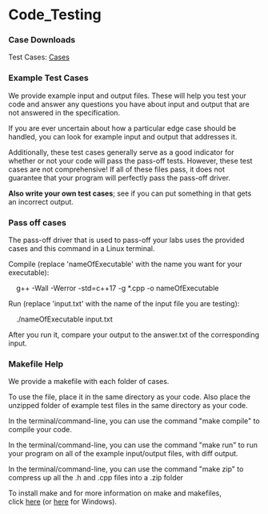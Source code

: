 # Code_Testing

### Case Downloads
Test Cases: [Cases](/Projects/cs236TestCases.zip)

### Example Test Cases

We provide example input and output files. These will help you test your code and answer any questions you have about input and output that are not answered in the specification. 

If you are ever uncertain about how a particular edge case should be handled, you can look for example input and output that addresses it. 

Additionally, these test cases generally serve as a good indicator for whether or not your code will pass the pass-off tests. However, these test cases are not comprehensive! If all of these files pass, it does not guarantee that your program will perfectly pass the pass-off driver. 

**Also write your own test cases**; see if you can put something in that gets an incorrect output.

### Pass off cases

The pass-off driver that is used to pass-off your labs uses the provided cases and this command in a Linux terminal.

Compile (replace 'nameOfExecutable' with the name you want for your executable):

    g++ -Wall -Werror -std=c++17 -g *.cpp -o nameOfExecutable

Run (replace 'input.txt' with the name of the input file you are testing):

    ./nameOfExecutable input.txt

After you run it, compare your output to the answer.txt of the corresponding input.


### Makefile Help

We provide a makefile with each folder of cases. 
  
To use the file, place it in the same directory as your code. Also place the unzipped folder of example test files in the same directory as your code.  

In the terminal/command-line, you can use the command "make compile" to compile your code.  

In the terminal/command-line, you can use the command "make run" to run your program on all of the example input/output files, with diff output.  

In the terminal/command-line, you can use the command "make zip" to compress up all the .h and .cpp files into a .zip folder

To install make and for more information on make and makefiles, click [here](https://www.gnu.org/software/make/) (or [here](http://gnuwin32.sourceforge.net/packages/make.htm) for Windows).